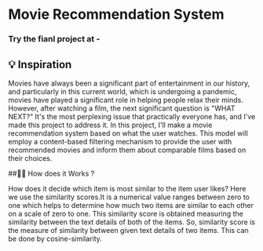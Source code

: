 # Movie Recommendation System

### Try the fianl project at -
<a href = "http://movie-dunia.herokuapp.com/"></a>

## 💡 Inspiration
<p>
Movies have always been a significant part of entertainment in our history, and particularly in 
this current world, which is undergoing a pandemic, movies have played a significant role in 
helping people relax their minds. However, after watching a film, the next significant question 
is "WHAT NEXT?" It's the most perplexing issue that practically everyone has, and I've made 
this project to address it. In this project, I'll make a movie recommendation system based on 
what the user watches. This model will employ a content-based filtering mechanism to provide 
the user with recommended movies and inform them about comparable films based on their 
choices.
</p>

##🧑‍💻 How does it Works ?
<p>
How does it decide which item is most similar to the item user likes? Here we use the similarity scores.It is a numerical value ranges between zero to one which helps to determine how much two items are similar to each other on a scale of zero to one. This similarity score is obtained measuring the similarity between the text details of both of the items. So, similarity score is the measure of similarity between given text details of two items. This can be done by cosine-similarity.
<p>
